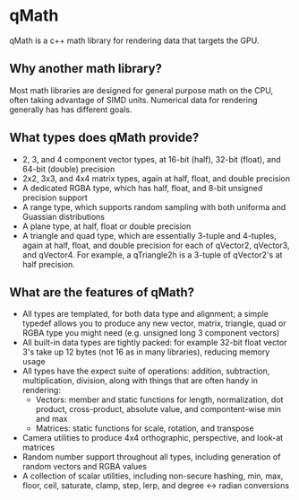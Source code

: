 # qMath

qMath is a c++ math library for rendering data that targets the GPU. 

## Why another math library?

Most math libraries are designed for general purpose math on the CPU, often taking advantage of SIMD units. Numerical data for rendering generally has has different goals.

## What types does qMath provide?

- 2, 3, and 4 component vector types, at 16-bit (half), 32-bit (float), and 64-bit (double) precision
- 2x2, 3x3, and 4x4 matrix types, again at half, float, and double precision
- A dedicated RGBA type, which has half, float, and 8-bit unsigned precision support
- A range type, which supports random sampling with both uniforma and Guassian distributions
- A plane type, at half, float or double precision
- A triangle and quad type, which are essentially 3-tuple and 4-tuples, again at half, float, and double precision for each of qVector2, qVector3, and qVector4. For example, a qTriangle2h is a 3-tuple of qVector2's at half precision.

## What are the features of qMath?

- All types are templated, for both data type and alignment; a simple typedef allows you to produce any new vector, matrix, triangle, quad or RGBA type you might need (e.g. unsigned long 3 component vectors)
- All built-in data types are tightly packed: for example 32-bit float vector 3's take up 12 bytes (not 16 as in many libraries), reducing memory usage
- All types have the expect suite of operations: addition, subtraction, multiplication, division, along with things that are often handy in rendering:
    - Vectors: member and static functions for length, normalization, dot product, cross-product, absolute value, and compontent-wise min and max 
    - Matrices: static functions for scale, rotation, and transpose 
- Camera utilities to produce 4x4 orthographic, perspective, and look-at matrices
- Random number support throughout all types, including generation of random vectors and RGBA values
- A collection of scalar utilities, including non-secure hashing, min, max, floor, ceil, saturate, clamp, step, lerp, and degree <-> radian conversions
